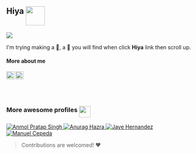 ## Hiya <img align="top" src="https://media.giphy.com/media/Dsa0TmDdDGTZu/giphy.gif" width="50">
<div style="display:inline-block">
  <a href="https://github.com/anuraghazra/github-readme-stats#customization">
    <img align="left" src="https://github-readme-stats.vercel.app/api?username=ming-tsai&show_icons=true&theme=buefy&hide_border=true" />
  </a>
  <br />

  I'm trying making a 🤖, a 🐛 you will find when click **Hiya** link then scroll up.

  #### More about me

  <a href="https://www.linkedin.com/in/ming-tsai/">
    <img align="left" alt="Ming Tsai | LinkedIn" width="21px" height="21px" src="https://raw.githubusercontent.com/ming-tsai/ming-tsai/master/assets/linkedin.svg" />
  </a>
  <a href="https://sourcerer.io/ming-tsai">
    <img align="left" src="https://sourcerer.io/icons/logo-sharing.svg" height="21px" width="21px" alt="Sourcerer">
  </a>
  <br />
  <br />
  <br />
  <br />
</div>

### More awesome profiles <img align="top" src="https://media.giphy.com/media/1ZDCwrqow6vioQX4Yi/giphy.gif" width="30">
<a href="https://github.com/anmol098">
  <img src="https://avatars2.githubusercontent.com/u/15426564?s=60&u=d8328dd0939070360893b3a955f50eb8fd8ac144&v=4" alt="Anmol Pratap Singh">
</a>
<a href="https://github.com/anuraghazra">
  <img src="https://avatars0.githubusercontent.com/u/35374649?s=60&u=1d031ad477ef5f38e1e4ea5474ba5fc29bcbeab9&v=4" alt="Anurag Hazra">
</a>
<a href="https://github.com/jayehernandez">
  <img src="https://avatars3.githubusercontent.com/u/13959651?s=60&u=7c7e8c32a1b6c838daca2b689376539288a8572a&v=4" alt="Jaye Hernandez">
</a>
<a href="https://github.com/mecm1993">
  <img src="https://avatars0.githubusercontent.com/u/8043309?s=60&v=4" alt="Manuel Cepeda">
</a>
<br />

> Contributions are welcomed! ❤

